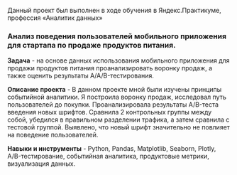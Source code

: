 Данный проект был выполнен в ходе обучения в Яндекс.Практикуме, профессия «Аналитик данных»
### Анализ поведения пользователей мобильного приложения для стартапа по продаже продуктов питания.
  
**Задача** - на основе данных использования мобильного приложения для продажи продуктов питания проанализировать воронку продаж, а также оценить результаты A/A/B-тестирования.  
  
**Описание проекта** - В данном проекте мной были изучены принципы событийной аналитики. Я построила воронку продаж, исследовал путь пользователей до покупки. Проанализировала результаты A/B-теста введения новых шрифтов. Сравнила 2 контрольных группы между собой, убедился в правильном разделении трафика, а затем сравнила с тестовой группой. Выявлено, что новый шрифт значительно не повлияет на поведение пользователей.  
  
**Навыки и инструменты** - Python, Pandas, Matplotlib, Seaborn, Plotly, A/B-тестирование, событийная аналитика, продуктовые метрики, визуализация данных.  
